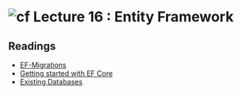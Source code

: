 ![cf](http://i.imgur.com/7v5ASc8.png) Lecture 16 : Entity Framework
=====================================


## Readings
- [EF-Migrations](https://docs.microsoft.com/en-us/aspnet/core/data/ef-mvc/migrations)
- [Getting started with EF Core](https://docs.microsoft.com/en-us/ef/core/get-started/aspnetcore/new-db)
- [Existing Databases](https://docs.microsoft.com/en-us/ef/core/get-started/aspnetcore/existing-db)